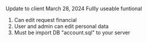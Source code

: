 Update to client March 28, 2024 Fullly useable funtional
1. Can edit request financial
2. User and admin can edit personal data
3. Must be import DB "account.sql" to your server
